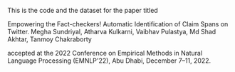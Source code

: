 
This is the code and the dataset for the paper titled

Empowering the Fact-checkers! Automatic Identification of Claim Spans on Twitter. Megha Sundriyal, Atharva Kulkarni, Vaibhav Pulastya, Md Shad Akhtar, Tanmoy Chakraborty

accepted at the 2022 Conference on Empirical Methods in Natural Language Processing (EMNLP'22), Abu Dhabi, December 7–11, 2022. 


